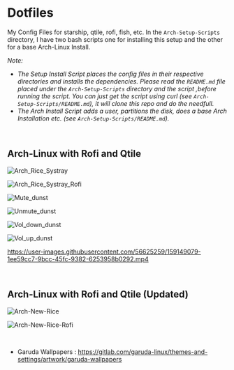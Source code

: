 # Dotfiles
My Config Files for starship, qtile, rofi, fish, etc. In the ```Arch-Setup-Scripts``` directory, I have two bash scripts one for installing this setup and the other 
for a base Arch-Linux Install.

*Note:* 
- *The Setup Install Script places the config files in their respective directories and installs the dependencies. Please read the ```README.md``` file placed
under the ```Arch-Setup-Scripts``` directory and the script ,before running the script. You can just get the script using curl (see ```Arch-Setup-Scripts/README.md```), it will clone this repo and do the needfull.*
- *The Arch Install Script adds a user, partitions the disk, does a base Arch Installation etc. (see ```Arch-Setup-Scripts/README.md```).*

<br />

## Arch-Linux with Rofi and Qtile

![Arch_Rice_Systray](https://user-images.githubusercontent.com/56625259/158530348-1731d299-dafb-4dce-a1cd-5b64af39ea63.png)

![Arch_Rice_Systray_Rofi](https://user-images.githubusercontent.com/56625259/158530407-ce4b8163-0afd-4725-b518-ce2e88a887b5.png)

![Mute_dunst](https://user-images.githubusercontent.com/56625259/158999869-5ec4e180-543d-438a-a110-277b8b4024a9.png)

![Unmute_dunst](https://user-images.githubusercontent.com/56625259/158999877-c758ae92-5ef6-40a9-a787-3a580a4c6ebd.png)

![Vol_down_dunst](https://user-images.githubusercontent.com/56625259/159000138-8341a030-af0d-493a-9603-ad52b11b956e.png)

![Vol_up_dunst](https://user-images.githubusercontent.com/56625259/158999919-361b7049-89a5-4a17-803e-11a5705da830.png)

https://user-images.githubusercontent.com/56625259/159149079-1ee59cc7-9bcc-45fc-9382-6253958b0292.mp4

<br />

## Arch-Linux with Rofi and Qtile (Updated)

![Arch-New-Rice](https://user-images.githubusercontent.com/56625259/160415761-2fb4e1ce-696e-40f4-863c-8396f7aa10cb.png)

![Arch-New-Rice-Rofi](https://user-images.githubusercontent.com/56625259/160415798-246dc4a8-0fd9-481b-99df-b772ca45be38.png)

<br />

- Garuda Wallpapers : https://gitlab.com/garuda-linux/themes-and-settings/artwork/garuda-wallpapers
